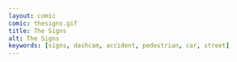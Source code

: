 ```yaml
---
layout: comic
comic: thesigns.gif
title: The Signs
alt: The Signs
keywords: [signs, dashcam, accident, pedestrian, car, street]
---
```


